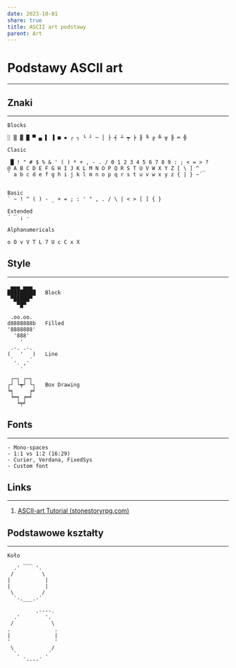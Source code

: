 ```yaml
---
date: 2023-10-01
share: true
title: ASCII art podstawy
parent: Art
---
```


# Podstawy ASCII art
---

## Znaki
---

```
Blocks

░ ▒ ▓ █ ▀ ▄ ▌ ▐ ■ ▪ ┌ ┐ └ ┘ ─ │ ├ ┥ ┴ ┯ ╞ ╟ ╚ ╔ ╩ ╦ ╠ ═ ╬
```

```
Clasic

 █ ! " # $ % & ' ( ) * + , - . / 0 1 2 3 4 5 6 7 8 9 : ; < = > ?
@ A B C D E F G H I J K L M N O P Q R S T U V W X Y Z [ \ ] ^ _
` a b c d e f g h i j k l m n o p q r s t u v w x y z { | } ~´
     
```

```
Basic
` ~ ! ^ ( ) - _ + = ; : ' " , . / \ | < > [ ] { }

Extended
´ ‾ ¡ ·

Alphanumericals

o O v V T L 7 U c C x X
```
## Style
---
```
 ▄▄▄ ▄▄▄
█████████   Block
 ▀█████▀
   ▀█▀

 .oo.oo.
d8888888b   Filled
'8888888'
  '888'
    '
 .-. .-.
(   '   )   Line
 `.   .´
   `.‘

 ┌─┐ ┌─┐
┌┘ └┯┘ └┐   Box Drawing
╘╕     ╒╛
 ╘═╕ ╒═╛
   ╘╤╛

```

## Fonts
---
```
- Mono-spaces
- 1:1 vs 1:2 (16:29)
- Curier, Verdana, FixedSys
- Custom font
```



## Links
---
1. [ASCII-art Tutorial (stonestoryrpg.com)](https://stonestoryrpg.com/ascii_tutorial.html)


## Podstawowe kształty
---

```
Koło
     ___
  .'     '.
 /         \
|           |
|           |
 \         /
  `-.___.-´

		 .----.
  .'        '.
 /            \
.              .
|              |
'              '
 \            /
  `.        .´
     `----´


```